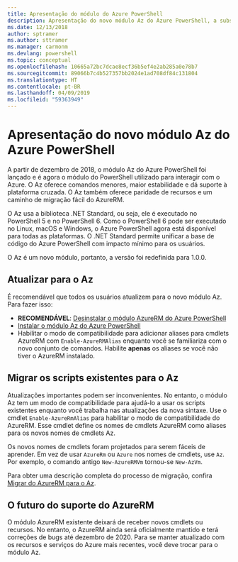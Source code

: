 ```yaml
---
title: Apresentação do módulo do Azure PowerShell
description: Apresentação do novo módulo Az do Azure PowerShell, a substituição pelo módulo AzureRM.
ms.date: 12/13/2018
author: sptramer
ms.author: sttramer
ms.manager: carmonm
ms.devlang: powershell
ms.topic: conceptual
ms.openlocfilehash: 10665a72bc7dcae8ecf36b5ef4e2ab285a0e78b7
ms.sourcegitcommit: 89066b7c4b527357bb2024e1ad708df84c131804
ms.translationtype: HT
ms.contentlocale: pt-BR
ms.lasthandoff: 04/09/2019
ms.locfileid: "59363949"
---
```

# <a name="introducing-the-new-azure-powershell-az-module"></a>Apresentação do novo módulo Az do Azure PowerShell

A partir de dezembro de 2018, o módulo Az do Azure PowerShell foi lançado e é agora o módulo do PowerShell utilizado para interagir com o Azure. O Az oferece comandos menores, maior estabilidade e dá suporte à plataforma cruzada. O Az também oferece paridade de recursos e um caminho de migração fácil do AzureRM.

O Az usa a biblioteca .NET Standard, ou seja, ele é executado no PowerShell 5 e no PowerShell 6.
Como o PowerShell 6 pode ser executado no Linux, macOS e Windows, o Azure PowerShell agora está disponível para todas as plataformas.
O .NET Standard permite unificar a base de código do Azure PowerShell com impacto mínimo para os usuários.

O Az é um novo módulo, portanto, a versão foi redefinida para 1.0.0.

## <a name="upgrade-to-az"></a>Atualizar para o Az

É recomendável que todos os usuários atualizem para o novo módulo Az. Para fazer isso:

* __RECOMENDÁVEL__: [Desinstalar o módulo AzureRM do Azure PowerShell](/powershell/azure/uninstall-az-ps#uninstall-the-azurerm-module)
* [Instalar o módulo Az do Azure PowerShell](/powershell/azure/install-az-ps)
* Habilitar o modo de compatibilidade para adicionar aliases para cmdlets AzureRM com `Enable-AzureRMAlias` enquanto você se familiariza com o novo conjunto de comandos. Habilite __apenas__ os aliases se você não tiver o AzureRM instalado.

## <a name="migrate-existing-scripts-to-az"></a>Migrar os scripts existentes para o Az

Atualizações importantes podem ser inconvenientes. No entanto, o módulo Az tem um modo de compatibilidade para ajudá-lo a usar os scripts existentes enquanto você trabalha nas atualizações da nova sintaxe. Use o cmdlet `Enable-AzureRmAlias` para habilitar o modo de compatibilidade do AzureRM. Esse cmdlet define os nomes de cmdlets AzureRM como aliases para os novos nomes de cmdlets Az.

Os novos nomes de cmdlets foram projetados para serem fáceis de aprender. Em vez de usar `AzureRm` ou `Azure` nos nomes de cmdlets, use `Az`. Por exemplo, o comando antigo `New-AzureRMVm` tornou-se `New-AzVm`.

Para obter uma descrição completa do processo de migração, confira [Migrar do AzureRM para o Az](migrate-from-azurerm-to-az.md).

## <a name="the-future-of-support-for-azurerm"></a>O futuro do suporte do AzureRM

O módulo AzureRM existente deixará de receber novos cmdlets ou recursos. No entanto, o AzureRM ainda será oficialmente mantido e terá correções de bugs até dezembro de 2020. Para se manter atualizado com os recursos e serviços do Azure mais recentes, você deve trocar para o módulo Az.
